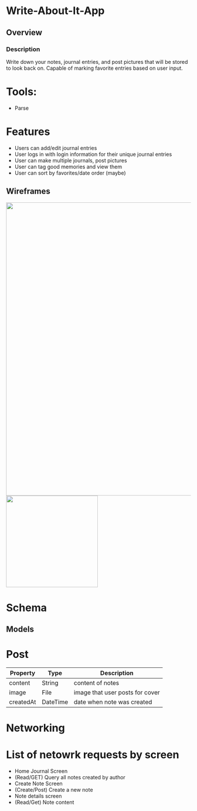 # Write-About-It-App

## Overview
### Description
Write down your notes, journal entries, and post pictures that will be stored to look back on. Capable of marking favorite entries based on user input.

# Tools:
- Parse

# Features
- Users can add/edit journal entries
- User logs in with login information for their unique journal entries
- User can make multiple journals, post pictures
- User can tag good memories and view them
- User can sort by favorites/date order (maybe)

## Wireframes
<img src="https://user-images.githubusercontent.com/54912970/97643194-48e39d80-1a04-11eb-8a97-2c27d87198dc.png" width=800><br>
<img src="https://user-images.githubusercontent.com/44785026/98054481-e61d4800-1def-11eb-8758-76e92e9c53c4.gif" width=250>

# Schema <br>

## Models
# Post
| Property      | Type          | Description                     |
| ------------- | ------------- | ------------------------------- |
| content       | String        | content of notes                |
| image         | File          | image that user posts for cover |
| createdAt     | DateTime      | date when note was created      |

# Networking
# List of netowrk requests by screen
- Home Journal Screen
 - (Read/GET) Query all notes created by author
- Create Note Screen
 - (Create/Post) Create a new note
- Note details screen
 - (Read/Get) Note content
